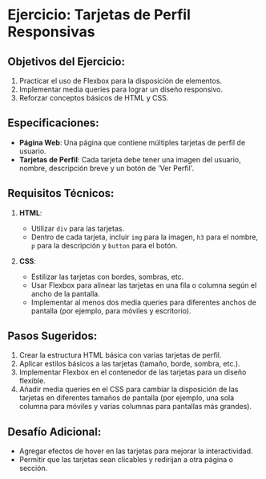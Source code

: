 # Ejercicio: Tarjetas de Perfil Responsivas

## Objetivos del Ejercicio:

1. Practicar el uso de Flexbox para la disposición de elementos.
2. Implementar media queries para lograr un diseño responsivo.
3. Reforzar conceptos básicos de HTML y CSS.

## Especificaciones:

- **Página Web**: Una página que contiene múltiples tarjetas de perfil de usuario.
- **Tarjetas de Perfil**: Cada tarjeta debe tener una imagen del usuario, nombre, descripción breve y un botón de 'Ver Perfil'.

## Requisitos Técnicos:

1. **HTML**:

   - Utilizar `div` para las tarjetas.
   - Dentro de cada tarjeta, incluir `img` para la imagen, `h3` para el nombre, `p` para la descripción y `button` para el botón.

2. **CSS**:
   - Estilizar las tarjetas con bordes, sombras, etc.
   - Usar Flexbox para alinear las tarjetas en una fila o columna según el ancho de la pantalla.
   - Implementar al menos dos media queries para diferentes anchos de pantalla (por ejemplo, para móviles y escritorio).

## Pasos Sugeridos:

1. Crear la estructura HTML básica con varias tarjetas de perfil.
2. Aplicar estilos básicos a las tarjetas (tamaño, borde, sombra, etc.).
3. Implementar Flexbox en el contenedor de las tarjetas para un diseño flexible.
4. Añadir media queries en el CSS para cambiar la disposición de las tarjetas en diferentes tamaños de pantalla (por ejemplo, una sola columna para móviles y varias columnas para pantallas más grandes).

## Desafío Adicional:

- Agregar efectos de hover en las tarjetas para mejorar la interactividad.
- Permitir que las tarjetas sean clicables y redirijan a otra página o sección.
